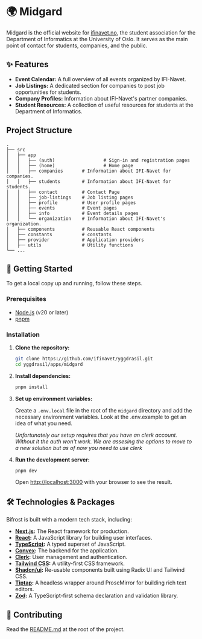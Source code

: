 # 🌍 Midgard

Midgard is the official website for [ifinavet.no](https://ifinavet.no), the student association for the Department of Informatics at the University of Oslo. It serves as the main point of contact for students, companies, and the public.

## ✨ Features

-   **Event Calendar:** A full overview of all events organized by IFI-Navet.
-   **Job Listings:** A dedicated section for companies to post job opportunities for students.
-   **Company Profiles:** Information about IFI-Navet's partner companies.
-   **Student Resources:** A collection of useful resources for students at the Department of Informatics.

## Project Structure

```
.
├── src
│   ├── app
│   │   ├── (auth)   				# Sign-in and registration pages
│   │   ├── (home)   				# Home page
│   │   ├── companies       # Information about IFI-Navet for companies.
│   │   ├── students        # Information about IFI-Navet for students.
│   │   ├── contact         # Contact Page
│   │   ├── job-listings    # Job listing pages
│   │   ├── profile         # User profile pages
│   │   ├── events          # Event pages
│   │   ├── info            # Event details pages
│   │   └── organization    # Information about IFI-Navet's organization.
│   ├── components          # Reusable React components
│   ├── constants           # constants
│   ├── provider            # Application providers
│   ├── utils               # Utility functions
└── ...
```

## 🚀 Getting Started

To get a local copy up and running, follow these steps.

### Prerequisites

-   [Node.js](https://nodejs.org/en/) (v20 or later)
-   [pnpm](https://pnpm.io/)

### Installation

1.  **Clone the repository:**

    ```bash
    git clone https://github.com/ifinavet/yggdrasil.git
    cd yggdrasil/apps/midgard
    ```

2.  **Install dependencies:**

    ```bash
    pnpm install
    ```

3. **Set up environment variables:**

   Create a `.env.local` file in the root of the `midgard` directory and add the necessary environment variables. Look at the .env.example to get an idea of what you need.

   *Unfortunately our setup requires that you have an clerk account. Without it the auth won't work. We are assesing the options to move to a new solution but as of now you need to use clerk*

4.  **Run the development server:**

    ```bash
    pnpm dev
    ```

    Open [http://localhost:3000](http://localhost:3000) with your browser to see the result.

## 🛠️ Technologies & Packages

Bifrost is built with a modern tech stack, including:

-   **[Next.js](https://nextjs.org/):** The React framework for production.
-   **[React](https://react.dev/):** A JavaScript library for building user interfaces.
-   **[TypeScript](https://www.typescriptlang.org/):** A typed superset of JavaScript.
-   **[Convex](https://www.convex.dev/):** The backend for the application.
-   **[Clerk](https://clerk.com/):** User management and authentication.
-   **[Tailwind CSS](https://tailwindcss.com/):** A utility-first CSS framework.
-   **[Shadcn/ui](https://ui.shadcn.com/):** Re-usable components built using Radix UI and Tailwind CSS.
-   **[Tiptap](https://tiptap.dev/):** A headless wrapper around ProseMirror for building rich text editors.
-   **[Zod](https://zod.dev/):** A TypeScript-first schema declaration and validation library.

## 🙌 Contributing

Read the [README.md](README.md) at the root of the project.
